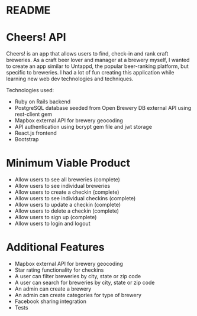 # README

# Cheers! API

Cheers! is an app that allows users to find, check-in and rank craft breweries. As a craft beer lover and manager at a brewery myself, I wanted to create an app similar to Untappd, the popular beer-ranking platform, but specific to breweries. I had a lot of fun creating this application while learning new web dev technologies and techniques.

Technologies used:

- Ruby on Rails backend
- PostgreSQL database seeded from Open Brewery DB external API using rest-client gem
- Mapbox external API for brewery geocoding
- API authentication using bcrypt gem file and jwt storage
- React.js frontend
- Bootstrap

# Minimum Viable Product

- Allow users to see all breweries (complete)
- Allow users to see individual breweries
- Allow users to create a checkin (complete)
- Allow users to see individual checkins (complete)
- Allow users to update a checkin (complete)
- Allow users to delete a checkin (complete)
- Allow users to sign up (complete)
- Allow users to login and logout

# Additional Features

- Mapbox external API for brewery geocoding
- Star rating functionality for checkins
- A user can filter breweries by city, state or zip code
- A user can search for breweries by city, state or zip code
- An admin can create a brewery
- An admin can create categories for type of brewery
- Facebook sharing integration
- Tests
